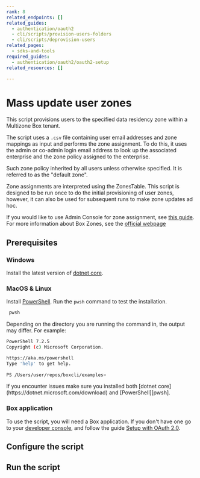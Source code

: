 ```yaml
---
rank: 8
related_endpoints: []
related_guides:
  - authentication/oauth2
  - cli/scripts/provision-users-folders
  - cli/scripts/deprovision-users
related_pages:
  - sdks-and-tools
required_guides:
  - authentication/oauth2/oauth2-setup
related_resources: []

---
```

# Mass update user zones

This script provisions users to the specified data residency zone within a Multizone Box tenant.


The script uses a `.csv` file containing user email addresses and zone mappings as input and performs the zone assignment. To do this, it uses the admin or co-admin login email address to look up the associated enterprise and the zone policy assigned to the enterprise.

<message>
Such zone policy inherited by all users unless otherwise specified. It is referred to as the "default zone".
</message>

Zone assignments are interpreted using the ZonesTable. This script is designed to be run once to do the initial provisioning of user zones, however, it can also be used for subsequent runs to make zone updates ad hoc.

If you would like to use Admin Console for zone assignment, see [this guide][zonesguide]. 
For more information about Box Zones, see the [official webpage][zonespage]

## Prerequisites

### Windows

Install the latest version of [dotnet core](https://dotnet.microsoft.com/download).

### MacOS & Linux

Install [PowerShell][pwsh]. Run the `pwsh` command to test the installation.

   ```bash
    pwsh 
   ```

Depending on the directory you are
running the command in, the output may differ.
For example:

   ```bash
   PowerShell 7.2.5
   Copyright (c) Microsoft Corporation.

   https://aka.ms/powershell
   Type 'help' to get help.
     
   PS /Users/user/repos/boxcli/examples> 
   ```

   <message>
      If you encounter issues make sure you installed both 
      [dotnet core](https://dotnet.microsoft.com/download) and 
      [PowerShell][pwsh].
   </message>

### Box application

To use the script, you will need a Box application. If you don't have one
go to your [developer console][console], and follow the guide 
[Setup with OAuth 2.0][auth].

## Configure the script


## Run the script



[zonesguide]: https://support.box.com/hc/en-us/articles/360044193533-Assigning-Zones-through-the-Admin-Console
[zonespage]: https://www.box.com/zones
[scripts]: https://github.com/box/boxcli/tree/main/examples
[pwsh]: https://docs.microsoft.com/en-us/powershell/scripting/install/installing-powershell?view=powershell-7.2
[quickstart]: g://cli/quick-start/create-oauth-app/
[console]: https://app.box.com/developers/console
[auth]: g://authentication/oauth2/oauth2-setup
[examples]:https://github.com/box/boxcli/tree/main/examples/User%20Deprovisioning
[employeelist]:[https://github.com/box/boxcli/blob/main/examples/User%20Deprovisioning/Users_Deprovision.ps1#L12
